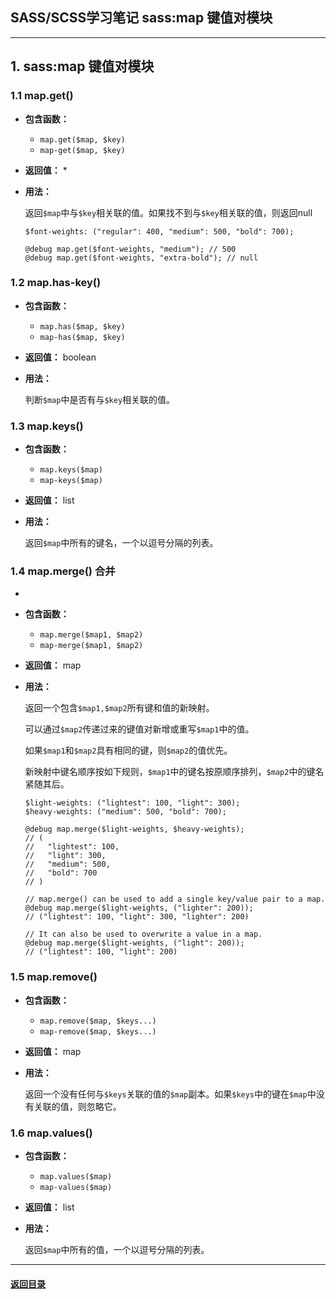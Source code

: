 ## SASS/SCSS学习笔记 sass:map 键值对模块

---

## 1. sass:map 键值对模块

### 1.1 map.get() 

- **包含函数：**

  - `map.get($map, $key)`
  - `map-get($map, $key)`

- **返回值：** *

- **用法：**

  返回`$map`中与`$key`相关联的值。如果找不到与`$key`相关联的值，则返回null

  ```
  $font-weights: ("regular": 400, "medium": 500, "bold": 700);
  
  @debug map.get($font-weights, "medium"); // 500
  @debug map.get($font-weights, "extra-bold"); // null
  ```

### 1.2 map.has-key()

- **包含函数：**

  - `map.has($map, $key)`
  - `map-has($map, $key)`

- **返回值：** boolean

- **用法：**

  判断`$map`中是否有与`$key`相关联的值。

### 1.3 map.keys()

- **包含函数：**

  - `map.keys($map)`
  - `map-keys($map)`

- **返回值：** list

- **用法：**

  返回`$map`中所有的键名，一个以逗号分隔的列表。

### 1.4 map.merge() 合并

- 

- **包含函数：**

  - `map.merge($map1, $map2)`
  - `map-merge($map1, $map2)`

- **返回值：** map

- **用法：**

  返回一个包含`$map1,$map2`所有键和值的新映射。

  可以通过`$map2`传递过来的键值对新增或重写`$map1`中的值。

  如果`$map1`和`$map2`具有相同的键，则`$map2`的值优先。

  新映射中键名顺序按如下规则，`$map1`中的键名按原顺序排列，`$map2`中的键名紧随其后。

  ```
  $light-weights: ("lightest": 100, "light": 300);
  $heavy-weights: ("medium": 500, "bold": 700);
  
  @debug map.merge($light-weights, $heavy-weights);
  // (
  //   "lightest": 100,
  //   "light": 300,
  //   "medium": 500,
  //   "bold": 700
  // )
  
  // map.merge() can be used to add a single key/value pair to a map.
  @debug map.merge($light-weights, ("lighter": 200));
  // ("lightest": 100, "light": 300, "lighter": 200)
  
  // It can also be used to overwrite a value in a map.
  @debug map.merge($light-weights, ("light": 200));
  // ("lightest": 100, "light": 200)
  ```

### 1.5 map.remove() 

- **包含函数：**

  - `map.remove($map, $keys...)`
  - `map-remove($map, $keys...)`

- **返回值：** map

- **用法：**

  返回一个没有任何与`$keys`关联的值的`$map`副本。如果`$keys`中的键在`$map`中没有关联的值，则忽略它。

### 1.6 map.values()

- **包含函数：**

  - `map.values($map)`
  - `map-values($map)`

- **返回值：** list

- **用法：**

  返回`$map`中所有的值，一个以逗号分隔的列表。





---

#### [返回目录](./)